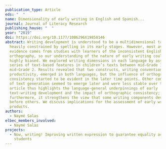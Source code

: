 ```yaml
---
publication_type: Article
eds: "  "
name: Dimensionality of early writing in English and Spanish...
journal: Journal of Literacy Research
publishing_house: "  "
year: "2019"
doi: https://doi.org/10.1177/1086296X19858146
abstract: Writing development is understood to be a multidimensional task,
  heavily constrained by spelling in its early stages. However, most available
  evidence comes from studies with learners of the inconsistent English
  orthography, so our understanding of the nature of early writing could be
  highly biased. We explored writing dimensions in each language by assessing a
  series of text-based features in children’s texts between mid-Grade 1 to
  mid-Grade 2. Results revealed that two constructs, writing conventions and
  productivity, emerged in both languages, but the influence of orthographic
  consistency started to be evident in the later time points. Other constructs
  of text generation seemed to emerge later and were less stable over time. The
  article thus highlights the language-general underpinnings of early
  text-writing development and the impact of orthographic consistency;
  furthermore, it strengthens the view that some writing components develop
  before others. We discuss implications for the assessment of early written
  products.
authors:
  - Naymé Salas
elbec_members_involved:
  - Naymé Salas
projects:
  - Now, writing! Improving written expression to guarantee equality across
    students
---
```

